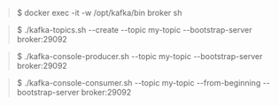 
> $ docker exec -it -w /opt/kafka/bin broker sh

> $ ./kafka-topics.sh --create --topic my-topic --bootstrap-server broker:29092

> $ ./kafka-console-producer.sh  --topic my-topic --bootstrap-server broker:29092

> $ ./kafka-console-consumer.sh --topic my-topic --from-beginning --bootstrap-server broker:29092

